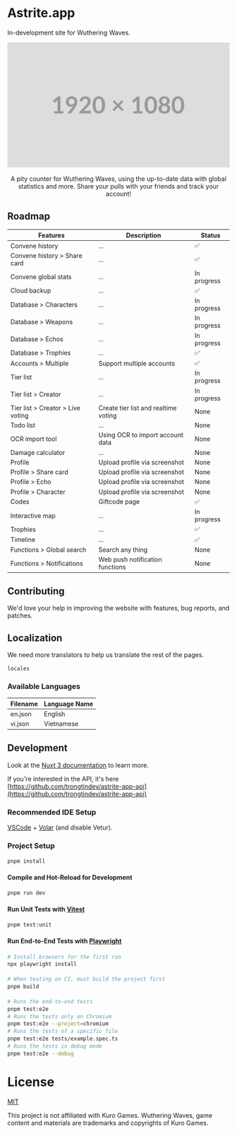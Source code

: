 # Astrite.app

In-development site for Wuthering Waves.

![home.png](./.github/screenshots/home.png 'astrite.app')

<center>A pity counter for Wuthering Waves, using the up-to-date data with global statistics and more. Share your pulls with your friends and track your account!</center>

## Roadmap

| Features                          | Description                          | Status      |
| --------------------------------- | ------------------------------------ | ----------- |
| Convene history                   | ...                                  | ✅          |
| Convene history > Share card      | ...                                  | ✅          |
| Convene global stats              | ...                                  | In progress |
| Cloud backup                      | ...                                  | ✅          |
| Database > Characters             | ...                                  | In progress |
| Database > Weapons                | ...                                  | In progress |
| Database > Echos                  | ...                                  | In progress |
| Database > Trophies               | ...                                  | ✅          |
| Accounts > Multiple               | Support multiple accounts            | ✅          |
| Tier list                         | ...                                  | In progress |
| Tier list > Creator               | ...                                  | In progress |
| Tier list > Creator > Live voting | Create tier list and realtime voting | None        |
| Todo list                         | ...                                  | None        |
| OCR import tool                   | Using OCR to import account data     | None        |
| Damage calculator                 | ...                                  | None        |
| Profile                           | Upload profile via screenshot        | None        |
| Profile > Share card              | Upload profile via screenshot        | None        |
| Profile > Echo                    | Upload profile via screenshot        | None        |
| Profile > Character               | Upload profile via screenshot        | None        |
| Codes                             | Giftcode page                        | ✅          |
| Interactive map                   | ...                                  | In progress |
| Trophies                          | ...                                  | ✅          |
| Timeline                          | ...                                  | ✅          |
| Functions > Global search         | Search any thing                     | None        |
| Functions > Notifications         | Web push notification functions      | None        |

## Contributing

We'd love your help in improving the website with features, bug reports, and patches.<br/>

## Localization

We need more translators to help us translate the rest of the pages.

```
locales
```

### Available Languages

| Filename | Language Name |
| -------- | ------------- |
| en.json  | English       |
| vi.json  | Vietnamese    |

## Development

Look at the [Nuxt 3 documentation](https://nuxt.com/docs/getting-started/introduction) to learn more.

If you're interested in the API, it's
here [https://github.com/trongtindev/astrite-app-api](https://github.com/trongtindev/astrite-app-api)

### Recommended IDE Setup

[VSCode](https://code.visualstudio.com/) + [Volar](https://marketplace.visualstudio.com/items?itemName=Vue.volar) (and
disable Vetur).

### Project Setup

```sh
pnpm install
```

#### Compile and Hot-Reload for Development

```sh
pnpm run dev
```

#### Run Unit Tests with [Vitest](https://vitest.dev/)

```sh
pnpm test:unit
```

#### Run End-to-End Tests with [Playwright](https://playwright.dev)

```sh
# Install browsers for the first run
npx playwright install

# When testing on CI, must build the project first
pnpm build

# Runs the end-to-end tests
pnpm test:e2e
# Runs the tests only on Chromium
pnpm test:e2e --project=chromium
# Runs the tests of a specific file
pnpm test:e2e tests/example.spec.ts
# Runs the tests in debug mode
pnpm test:e2e --debug
```

# License

[MIT](https://github.com/trongtindev/astrite-app/blob/main/LICENSE)

This project is not affiliated with Kuro Games.
Wuthering Waves, game content and materials are trademarks and copyrights of Kuro Games.
